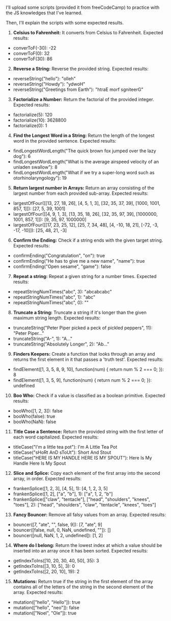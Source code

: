 I'll upload some scripts (provided it from freeCodeCamp) to practice with the JS knowledges that I've learned.

Then, I'll explain the scripts with some expected results.

1. **Celsius to Fahrenheit:**
It converts from Celsius to Fahrenheit. Expected results:
- converToF(-30): -22
- converToF(0): 32
- converToF(30): 86

2. **Reverse a String:**
Reverse the provided string. Expected results:
- reverseString("hello"): "olleh"
- reverseString("Howdy"): "ydwoH"
- reverseString("Greetings from Earth"): "htraE morf sgniteerG"

3. **Factorialize a Number:**
Return the factorial of the provided integer. Expected results:
- factorialize(5): 120
- factorialize(10): 3628800
- factorialize(0): 1

4. **Find the Longest Word in a String:**
Return the length of the longest word in the provided sentence. Expected results:
- findLongestWordLength("The quick brown fox jumped over the lazy dog"): 6
- findLongestWordLength("What is the average airspeed velocity of an unladen swallow"): 8
- findLongestWordLength("What if we try a super-long word such as otorhinolaryngology"): 19

5. **Return largest number in Arrays:**
Return an array consisting of the largest number from each provided sub-array. Expected results:
- largestOfFour([[13, 27, 18, 26], [4, 5, 1, 3], [32, 35, 37, 39], [1000, 1001, 857, 1]]): [27, 5, 39, 1001]
- largestOfFour([[4, 9, 1, 3], [13, 35, 18, 26], [32, 35, 97, 39], [1000000, 1001, 857, 1]]): [9, 35, 97, 1000000]
- largestOfFour([[17, 23, 25, 12], [25, 7, 34, 48], [4, -10, 18, 21], [-72, -3, -17, -10]]): [25, 48, 21, -3]

6. **Confirm the Ending:**
Check if a string ends with the given target string. Expected results:
- confirmEnding("Congratulation", "on"): true
- confirmEnding("He has to give me a new name", "name"): true
- confirmEnding("Open sesame", "game"): false

7. **Repeat a string:**
Repeat a given string for a number times. Expected results:
- repeatStringNumTimes("abc", 3): "abcabcabc"
- repeatStringNumTimes("abc", 1): "abc"
- repeatStringNumTimes("abc", 0): ""

8. **Truncate a String:**
Truncate a string if it's longer than the given maximum string length. Expected results:
- truncateString("Peter Piper picked a peck of pickled peppers", 11): "Peter Piper..."
- truncateString("A-", 1): "A..."
- truncateString("Absolutely Longer", 2): "Ab..."

9. **Finders Keepers:**
Create a function that looks through an array and returns the first element in it that passes a 'truth test'. Expected results:
- findElement([1, 3, 5, 8, 9, 10], function(num) { return num % 2 === 0; }): 8
- findElement([1, 3, 5, 9], function(num) { return num % 2 === 0; }): undefined

10. **Boo Who:**
Check if a value is classified as a boolean primitive. Expected results:
- booWho([1, 2, 3]): false
- booWho(false): true
- booWho(NaN): false

11. **Title Case a Sentence:**
Return the provided string with the first letter of each word capitalized. Expected results:
- titleCase("I'm a little tea pot"): I'm A Little Tea Pot
- titleCase("sHoRt AnD sToUt"): Short And Stout
- titleCase("HERE IS MY HANDLE HERE IS MY SPOUT"): Here Is My Handle Here Is My Spout

12. **Slice and Splice:**
Copy each element of the first array into the second array, in order. Expected results:
- frankenSplice([1, 2, 3], [4, 5], 1): [4, 1, 2, 3, 5]
- frankenSplice([1, 2], ["a", "b"], 1): ["a", 1, 2, "b"]
- frankenSplice(["claw", "tentacle"], ["head", "shoulders", "knees", "toes"], 2): ["head", "shoulders", "claw", "tentacle", "knees", "toes"]

13. **Fancy Bouncer:**
Remove all falsy values from an array. Expected results:
- bouncer([7, "ate", "", false, 9]): [7, "ate", 9]
- bouncer([false, null, 0, NaN, undefined, ""]): []
- bouncer([null, NaN, 1, 2, undefined]): [1, 2]

14. **Where do I belong:**
Return the lowest index at which a value should be inserted into an array once it has been sorted. Expected results:
- getIndexToIns([10, 20, 30, 40, 50], 35): 3
- getIndexToIns([3, 10, 5], 3): 0
- getIndexToIns([2, 20, 10], 19): 2

15. **Mutations:**
Return true if the string in the first element of the array contains all of the letters of the string in the second element of the array. Expected results:
- mutation(["hello", "Hello"]): true
- mutation(["hello", "neo"]): false
- mutation(["Noel", "Ole"]): true

